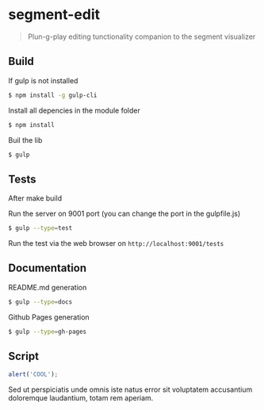 # segment-edit

> Plun-g-play editing tunctionality companion to the segment visualizer 



## Build

If gulp is not installed

```bash
$ npm install -g gulp-cli
```

Install all depencies in the module folder

```bash
$ npm install
```

Buil the lib

```bash
$ gulp
```

## Tests

After make build

Run the server on 9001 port (you can change the port in the gulpfile.js)

```bash
$ gulp --type=test
```

Run the test via the web browser on `http://localhost:9001/tests`

## Documentation

README.md generation

```bash
$ gulp --type=docs
```

Github Pages generation

```bash
$ gulp --type=gh-pages
```


## Script

```js
alert('COOL');
```




Sed ut perspiciatis unde omnis iste natus error sit voluptatem
accusantium doloremque laudantium, totam rem aperiam.